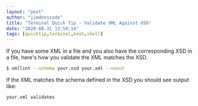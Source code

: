 ```yaml
---
layout: "post"
author: "jimdoescode"
title: "Terminal Quick Tip - Validate XML Against XSD"
date: "2020-08-31 13:50:14"
tags: [quicktip,terminal,bash,shell]
---
```


If you have some XML in a file and you also have the corresponding XSD in a file, here's how you validate the XML matches the XSD.

```sh
$ xmllint --schema your.xsd your.xml --noout
```

If the XML matches the schema defined in the XSD you should see output like:

```sh
your.xml validates
```
